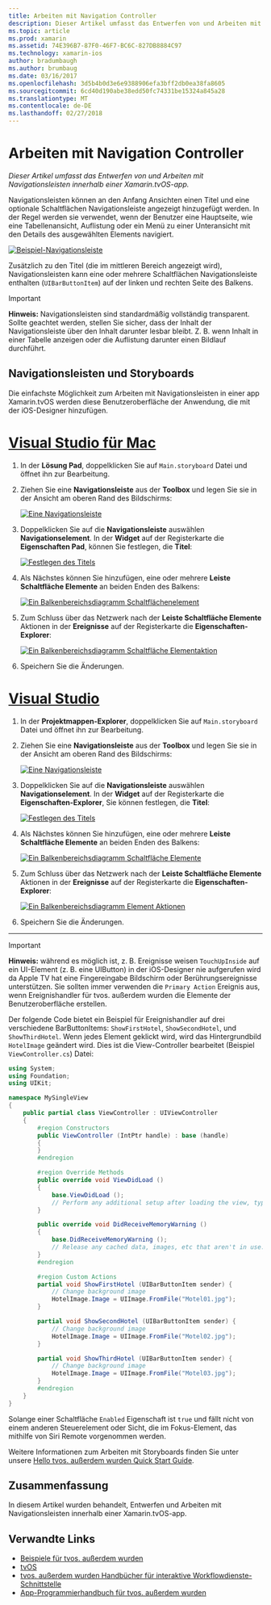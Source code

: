 ```yaml
---
title: Arbeiten mit Navigation Controller
description: Dieser Artikel umfasst das Entwerfen von und Arbeiten mit Navigationsleisten innerhalb einer Xamarin.tvOS-app.
ms.topic: article
ms.prod: xamarin
ms.assetid: 74E396B7-87F0-46F7-BC6C-827DB8884C97
ms.technology: xamarin-ios
author: bradumbaugh
ms.author: brumbaug
ms.date: 03/16/2017
ms.openlocfilehash: 3d5b4b0d3e6e9388906efa3bff2db0ea38fa8605
ms.sourcegitcommit: 6cd40d190abe38edd50fc74331be15324a845a28
ms.translationtype: MT
ms.contentlocale: de-DE
ms.lasthandoff: 02/27/2018
---
```

# <a name="working-with-navigation-controllers"></a>Arbeiten mit Navigation Controller

_Dieser Artikel umfasst das Entwerfen von und Arbeiten mit Navigationsleisten innerhalb einer Xamarin.tvOS-app._

Navigationsleisten können an den Anfang Ansichten einen Titel und eine optionale Schaltflächen Navigationsleiste angezeigt hinzugefügt werden. In der Regel werden sie verwendet, wenn der Benutzer eine Hauptseite, wie eine Tabellenansicht, Auflistung oder ein Menü zu einer Unteransicht mit den Details des ausgewählten Elements navigiert.

[ ![](navigation-bars-images/navbar01.png "Beispiel-Navigationsleiste")](navigation-bars-images/navbar01.png)

Zusätzlich zu den Titel (die im mittleren Bereich angezeigt wird), Navigationsleisten kann eine oder mehrere Schaltflächen Navigationsleiste enthalten (`UIBarButtonItem`) auf der linken und rechten Seite des Balkens.

> [!IMPORTANT]
> **Hinweis:** Navigationsleisten sind standardmäßig vollständig transparent. Sollte geachtet werden, stellen Sie sicher, dass der Inhalt der Navigationsleiste über den Inhalt darunter lesbar bleibt. Z. B. wenn Inhalt in einer Tabelle anzeigen oder die Auflistung darunter einen Bildlauf durchführt.




<a name="Navigation-Bars-and-Storyboards" />

## <a name="navigation-bars-and-storyboards"></a>Navigationsleisten und Storyboards

Die einfachste Möglichkeit zum Arbeiten mit Navigationsleisten in einer app Xamarin.tvOS werden diese Benutzeroberfläche der Anwendung, die mit der iOS-Designer hinzufügen.

# <a name="visual-studio-for-mactabvsmac"></a>[Visual Studio für Mac](#tab/vsmac)


1. In der **Lösung Pad**, doppelklicken Sie auf `Main.storyboard` Datei und öffnet ihn zur Bearbeitung.
1. Ziehen Sie eine **Navigationsleiste** aus der **Toolbox** und legen Sie sie in der Ansicht am oberen Rand des Bildschirms: 

    [ ![](navigation-bars-images/navbar02.png "Eine Navigationsleiste")](navigation-bars-images/navbar02.png)
1. Doppelklicken Sie auf die **Navigationsleiste** auswählen **Navigationselement**. In der **Widget** auf der Registerkarte die **Eigenschaften Pad**, können Sie festlegen, die **Titel**: 

    [ ![](navigation-bars-images/navbar03.png "Festlegen des Titels")](navigation-bars-images/navbar03.png)
1. Als Nächstes können Sie hinzufügen, eine oder mehrere **Leiste Schaltfläche Elemente** an beiden Enden des Balkens: 

    [ ![](navigation-bars-images/navbar04.png "Ein Balkenbereichsdiagramm Schaltflächenelement")](navigation-bars-images/navbar04.png)
1. Zum Schluss über das Netzwerk nach der **Leiste Schaltfläche Elemente** Aktionen in der **Ereignisse** auf der Registerkarte die **Eigenschaften-Explorer**: 

    [ ![](navigation-bars-images/navbar05.png "Ein Balkenbereichsdiagramm Schaltfläche Elementaktion")](navigation-bars-images/navbar05.png)
1. Speichern Sie die Änderungen.


# <a name="visual-studiotabvswin"></a>[Visual Studio](#tab/vswin)


1. In der **Projektmappen-Explorer**, doppelklicken Sie auf `Main.storyboard` Datei und öffnet ihn zur Bearbeitung.
1. Ziehen Sie eine **Navigationsleiste** aus der **Toolbox** und legen Sie sie in der Ansicht am oberen Rand des Bildschirms: 

    [ ![](navigation-bars-images/navbar02-vs.png "Eine Navigationsleiste")](navigation-bars-images/navbar02-vs.png)
1. Doppelklicken Sie auf die **Navigationsleiste** auswählen **Navigationselement**. In der **Widget** auf der Registerkarte die **Eigenschaften-Explorer**, Sie können festlegen, die **Titel**: 

    [ ![](navigation-bars-images/navbar03-vs.png "Festlegen des Titels")](navigation-bars-images/navbar03-vs.png)
1. Als Nächstes können Sie hinzufügen, eine oder mehrere **Leiste Schaltfläche Elemente** an beiden Enden des Balkens: 

    [ ![](navigation-bars-images/navbar04-vs.png "Ein Balkenbereichsdiagramm Schaltfläche Elemente")](navigation-bars-images/navbar04-vs.png)
1. Zum Schluss über das Netzwerk nach der **Leiste Schaltfläche Elemente** Aktionen in der **Ereignisse** auf der Registerkarte die **Eigenschaften-Explorer**: 

    [ ![](navigation-bars-images/navbar05-vs.png "Ein Balkenbereichsdiagramm Element Aktionen")](navigation-bars-images/navbar05-vs.png)
1. Speichern Sie die Änderungen.


-----

> [!IMPORTANT]
> **Hinweis:** während es möglich ist, z. B. Ereignisse weisen `TouchUpInside` auf ein UI-Element (z. B. eine UIButton) in der iOS-Designer nie aufgerufen wird da Apple TV hat eine Fingereingabe Bildschirm oder Berührungsereignisse unterstützen. Sie sollten immer verwenden die `Primary Action` Ereignis aus, wenn Ereignishandler für tvos. außerdem wurden die Elemente der Benutzeroberfläche erstellen.




Der folgende Code bietet ein Beispiel für Ereignishandler auf drei verschiedene BarButtonItems: `ShowFirstHotel`, `ShowSecondHotel`, und `ShowThirdHotel`. Wenn jedes Element geklickt wird, wird das Hintergrundbild `HotelImage` geändert wird. Dies ist die View-Controller bearbeitet (Beispiel `ViewController.cs`) Datei:

```csharp
using System;
using Foundation;
using UIKit;

namespace MySingleView
{
    public partial class ViewController : UIViewController
    {
        #region Constructors
        public ViewController (IntPtr handle) : base (handle)
        {
        }
        #endregion

        #region Override Methods
        public override void ViewDidLoad ()
        {
            base.ViewDidLoad ();
            // Perform any additional setup after loading the view, typically from a nib.
        }

        public override void DidReceiveMemoryWarning ()
        {
            base.DidReceiveMemoryWarning ();
            // Release any cached data, images, etc that aren't in use.
        }
        #endregion

        #region Custom Actions
        partial void ShowFirstHotel (UIBarButtonItem sender) {
            // Change background image
            HotelImage.Image = UIImage.FromFile("Motel01.jpg");
        }

        partial void ShowSecondHotel (UIBarButtonItem sender) {
            // Change background image
            HotelImage.Image = UIImage.FromFile("Motel02.jpg");
        }

        partial void ShowThirdHotel (UIBarButtonItem sender) {
            // Change background image
            HotelImage.Image = UIImage.FromFile("Motel03.jpg");
        }
        #endregion
    }
}
```

Solange einer Schaltfläche `Enabled` Eigenschaft ist `true` und fällt nicht von einem anderen Steuerelement oder Sicht, die im Fokus-Element, das mithilfe von Siri Remote vorgenommen werden.

Weitere Informationen zum Arbeiten mit Storyboards finden Sie unter unsere [Hello tvos. außerdem wurden Quick Start Guide](~/ios/tvos/get-started/hello-tvos.md). 

<a name="Summary" />

## <a name="summary"></a>Zusammenfassung

In diesem Artikel wurden behandelt, Entwerfen und Arbeiten mit Navigationsleisten innerhalb einer Xamarin.tvOS-app.



## <a name="related-links"></a>Verwandte Links

- [Beispiele für tvos. außerdem wurden](https://developer.xamarin.com/samples/tvos/all/)
- [tvOS](https://developer.apple.com/tvos/)
- [tvos. außerdem wurden Handbücher für interaktive Workflowdienste-Schnittstelle](https://developer.apple.com/tvos/human-interface-guidelines/)
- [App-Programmierhandbuch für tvos. außerdem wurden](https://developer.apple.com/library/prerelease/tvos/documentation/General/Conceptual/AppleTV_PG/)
